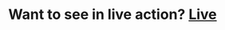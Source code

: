 # Want to see in live action? <a target="_blank" href="https://sunny-jalebi-cf7c89.netlify.app/">Live</a>
